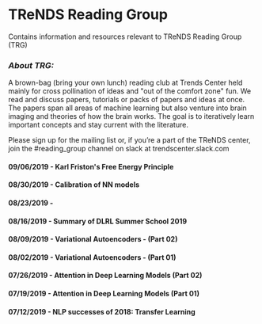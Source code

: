 # TReNDS Reading Group

Contains information and resources relevant to TReNDS Reading Group (TRG)

### __*About TRG:*__ 
A brown-bag (bring your own lunch) reading club at Trends Center held mainly for cross pollination of ideas and "out of the comfort zone" fun.  We read and discuss papers, tutorials or packs of papers and ideas at once. The  papers span all areas of machine learning but also venture into brain imaging and theories of how the brain works. The goal is to iteratively learn important concepts and stay current with the literature.

Please sign up for the mailing list or, if you’re a part of the TReNDS center, join the #reading_group channel on slack at trendscenter.slack.com

#### 09/06/2019 - Karl Friston's Free Energy Principle
#### 08/30/2019 - Calibration of NN models
#### 08/23/2019 - 
#### 08/16/2019 - Summary of DLRL Summer School 2019
#### 08/09/2019 - Variational Autoencoders - (Part 02)
#### 08/02/2019 - Variational Autoencoders - (Part 01)
#### 07/26/2019 - Attention in Deep Learning Models (Part 02)
#### 07/19/2019 - Attention in Deep Learning Models (Part 01)
#### 07/12/2019 - NLP successes of 2018: Transfer Learning
